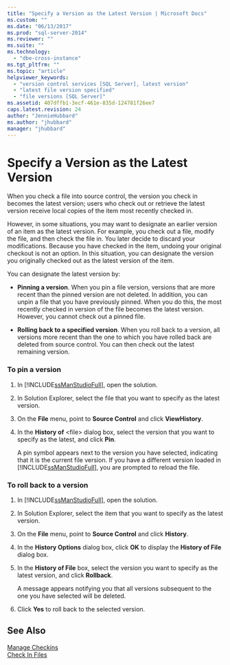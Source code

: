 ```yaml
---
title: "Specify a Version as the Latest Version | Microsoft Docs"
ms.custom: ""
ms.date: "06/13/2017"
ms.prod: "sql-server-2014"
ms.reviewer: ""
ms.suite: ""
ms.technology: 
  - "dbe-cross-instance"
ms.tgt_pltfrm: ""
ms.topic: "article"
helpviewer_keywords: 
  - "version control services [SQL Server], latest version"
  - "latest file version specified"
  - "file versions [SQL Server]"
ms.assetid: 407dffb1-3ecf-461e-835d-124781f26ee7
caps.latest.revision: 24
author: "JennieHubbard"
ms.author: "jhubbard"
manager: "jhubbard"
---
```

# Specify a Version as the Latest Version
  When you check a file into source control, the version you check in becomes the latest version; users who check out or retrieve the latest version receive local copies of the item most recently checked in.  
  
 However, in some situations, you may want to designate an earlier version of an item as the latest version. For example, you check out a file, modify the file, and then check the file in. You later decide to discard your modifications. Because you have checked in the item, undoing your original checkout is not an option. In this situation, you can designate the version you originally checked out as the latest version of the item.  
  
 You can designate the latest version by:  
  
-   **Pinning a version**. When you pin a file version, versions that are more recent than the pinned version are not deleted. In addition, you can unpin a file that you have previously pinned. When you do this, the most recently checked in version of the file becomes the latest version. However, you cannot check out a pinned file.  
  
-   **Rolling back to a specified version**. When you roll back to a version, all versions more recent than the one to which you have rolled back are deleted from source control. You can then check out the latest remaining version.  
  
### To pin a version  
  
1.  In [!INCLUDE[ssManStudioFull](../includes/ssmanstudiofull-md.md)], open the solution.  
  
2.  In Solution Explorer, select the file that you want to specify as the latest version.  
  
3.  On the **File** menu, point to **Source Control** and click **ViewHistory**.  
  
4.  In the **History of** \<file> dialog box, select the version that you want to specify as the latest, and click **Pin**.  
  
     A pin symbol appears next to the version you have selected, indicating that it is the current file version. If you have a different version loaded in [!INCLUDE[ssManStudioFull](../includes/ssmanstudiofull-md.md)], you are prompted to reload the file.  
  
### To roll back to a version  
  
1.  In [!INCLUDE[ssManStudioFull](../includes/ssmanstudiofull-md.md)], open the solution.  
  
2.  In Solution Explorer, select the item that you want to specify as the latest version.  
  
3.  On the **File** menu, point to **Source Control** and click **History**.  
  
4.  In the **History Options** dialog box, click **OK** to display the **History of File** dialog box.  
  
5.  In the **History of File** box, select the version you want to specify as the latest version, and click **Rollback**.  
  
     A message appears notifying you that all versions subsequent to the one you have selected will be deleted.  
  
6.  Click **Yes** to roll back to the selected version.  
  
## See Also  
 [Manage Checkins](../../2014/database-engine/manage-checkins.md)   
 [Check In Files](../../2014/database-engine/check-in-files.md)  
  
  